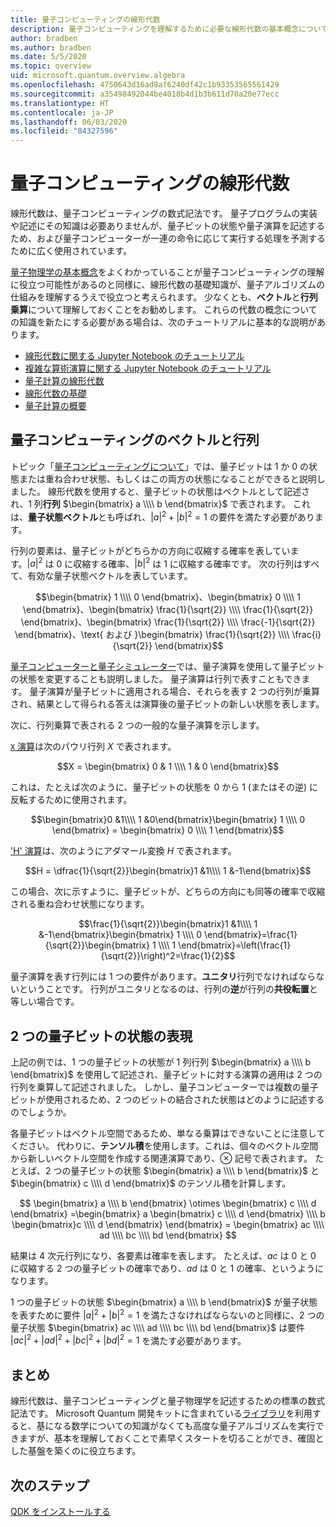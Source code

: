 ```yaml
---
title: 量子コンピューティングの線形代数
description: 量子コンピューティングを理解するために必要な線形代数の基本概念について説明します
author: bradben
ms.author: bradben
ms.date: 5/5/2020
ms.topic: overview
uid: microsoft.quantum.overview.algebra
ms.openlocfilehash: 4750643d16ad8af6240df42c1b93353565561429
ms.sourcegitcommit: a35498492044be4018b4d1b3b611d70a20e77ecc
ms.translationtype: HT
ms.contentlocale: ja-JP
ms.lasthandoff: 06/03/2020
ms.locfileid: "84327596"
---
```

# <a name="linear-algebra-for-quantum-computing"></a>量子コンピューティングの線形代数

線形代数は、量子コンピューティングの数式記法です。 量子プログラムの実装や記述にその知識は必要ありませんが、量子ビットの状態や量子演算を記述するため、および量子コンピューターが一連の命令に応じて実行する処理を予測するために広く使用されています。

[量子物理学の基本概念](xref:microsoft.quantum.overview.understanding)をよくわかっていることが量子コンピューティングの理解に役立つ可能性があるのと同様に、線形代数の基礎知識が、量子アルゴリズムの仕組みを理解するうえで役立つと考えられます。 少なくとも、**ベクトル**と**行列乗算**について理解しておくことをお勧めします。 これらの代数の概念についての知識を新たにする必要がある場合は、次のチュートリアルに基本的な説明があります。

- [線形代数に関する Jupyter Notebook のチュートリアル](https://github.com/microsoft/QuantumKatas/tree/master/tutorials/LinearAlgebra)
- [複雑な算術演算に関する Jupyter Notebook のチュートリアル](https://github.com/microsoft/QuantumKatas/tree/master/tutorials/ComplexArithmetic)
- [量子計算の線形代数](https://cds.cern.ch/record/1522001/files/978-1-4614-6336-8_BookBackMatter.pdf)
- [線形代数の基礎](https://www.math.ubc.ca/~carrell/NB.pdf)
- [量子計算の概要](https://www.codeproject.com/Articles/5155638/Quantum-Computation-Primer-Part-1#exploring-quantum-superposition)

## <a name="vectors-and-matrices-in-quantum-computing"></a>量子コンピューティングのベクトルと行列

トピック「[量子コンピューティングについて](xref:microsoft.quantum.overview.understanding)」では、量子ビットは 1 か 0 の状態または重ね合わせ状態、もしくはこの両方の状態になることができると説明しました。 線形代数を使用すると、量子ビットの状態はベクトルとして記述され、1 列**行列** $\begin{bmatrix} a \\\\  b \end{bmatrix}$ で表されます。 これは、**量子状態ベクトル**とも呼ばれ、$|a|^2 + |b|^2 = 1$ の要件を満たす必要があります。  

行列の要素は、量子ビットがどちらかの方向に収縮する確率を表しています。$|a|^2$ は 0 に収縮する確率、$|b|^2$ は 1 に収縮する確率です。 次の行列はすべて、有効な量子状態ベクトルを表しています。

$$\begin{bmatrix} 1 \\\\  0 \end{bmatrix}、\begin{bmatrix} 0 \\\\  1 \end{bmatrix}、\begin{bmatrix} \frac{1}{\sqrt{2}} \\\\  \frac{1}{\sqrt{2}} \end{bmatrix}、\begin{bmatrix} \frac{1}{\sqrt{2}} \\\\  \frac{-1}{\sqrt{2}} \end{bmatrix}、\text{ および }\begin{bmatrix} \frac{1}{\sqrt{2}} \\\\  \frac{i}{\sqrt{2}} \end{bmatrix}$$

[量子コンピューターと量子シミュレーター](xref:microsoft.quantum.overview.simulators)では、量子演算を使用して量子ビットの状態を変更することも説明しました。  量子演算は行列で表すこともできます。 量子演算が量子ビットに適用される場合、それらを表す 2 つの行列が乗算され、結果として得られる答えは演算後の量子ビットの新しい状態を表します。  

次に、行列乗算で表される 2 つの一般的な量子演算を示します。


[`X` 演算](xref:microsoft.quantum.intrinsic.x)は次のパウリ行列 $X$ で表されます。

$$X = \begin{bmatrix} 0 & 1 \\\\ 1 & 0 \end{bmatrix}$$
    
これは、たとえば次のように、量子ビットの状態を 0 から 1 (またはその逆) に反転するために使用されます。

$$\begin{bmatrix}0 &1\\\\ 1 &0\end{bmatrix}\begin{bmatrix} 1 \\\\  0 \end{bmatrix} = \begin{bmatrix} 0 \\\\  1 \end{bmatrix}$$

['H' 演算](xref:microsoft.quantum.intrinsic.h)は、次のようにアダマール変換 $H$ で表されます。

$$H = \dfrac{1}{\sqrt{2}}\begin{bmatrix}1 &1\\\\ 1 &-1\end{bmatrix}$$

 この場合、次に示すように、量子ビットが、どちらの方向にも同等の確率で収縮される重ね合わせ状態になります。

$$\frac{1}{\sqrt{2}}\begin{bmatrix}1 &1\\\\ 1 &-1\end{bmatrix}\begin{bmatrix} 1 \\\\  0 \end{bmatrix}=\frac{1}{\sqrt{2}}\begin{bmatrix} 1 \\\\  1 \end{bmatrix}=\left(\frac{1}{\sqrt{2}}\right)^2=\frac{1}{2}$$

量子演算を表す行列には 1 つの要件があります。**ユニタリ**行列でなければならないということです。 行列がユニタリとなるのは、行列の**逆**が行列の**共役転置**と等しい場合です。

## <a name="representing-two-qubit-states"></a>2 つの量子ビットの状態の表現

上記の例では、1 つの量子ビットの状態が 1 列行列 $\begin{bmatrix} a \\\\  b \end{bmatrix}$ を使用して記述され、量子ビットに対する演算の適用は 2 つの行列を乗算して記述されました。 しかし、量子コンピューターでは複数の量子ビットが使用されるため、2 つのビットの結合された状態はどのように記述するのでしょうか。 

各量子ビットはベクトル空間であるため、単なる乗算はできないことに注意してください。 代わりに、**テンソル積**を使用します。これは、個々のベクトル空間から新しいベクトル空間を作成する関連演算であり、$\otimes$ 記号で表されます。 たとえば、2 つの量子ビットの状態 $\begin{bmatrix} a \\\\  b \end{bmatrix}$ と $\begin{bmatrix} c \\\\  d \end{bmatrix}$ のテンソル積を計算します。

$$ \begin{bmatrix} a \\\\  b \end{bmatrix} \otimes \begin{bmatrix} c \\\\  d \end{bmatrix} =\begin{bmatrix} a \begin{bmatrix} c \\\\  d \end{bmatrix} \\\\ b \begin{bmatrix}c \\\\  d \end{bmatrix} \end{bmatrix} = \begin{bmatrix} ac \\\\  ad \\\\  bc \\\\  bd \end{bmatrix}
$$

結果は 4 次元行列になり、各要素は確率を表します。 たとえば、$ac$ は 0 と 0 に収縮する 2 つの量子ビットの確率であり、$ad$ は 0 と 1 の確率、というようになります。 

1 つの量子ビットの状態 $\begin{bmatrix} a \\\\  b \end{bmatrix}$ が量子状態を表すために要件 $|a|^2 + |b|^2 = 1$ を満たさなければならないのと同様に、2 つの量子状態 $\begin{bmatrix} ac \\\\  ad \\\\  bc \\\\  bd \end{bmatrix}$ は要件 $|ac|^2 + |ad|^2 + |bc|^2+ |bd|^2 = 1$ を満たす必要があります。

## <a name="summary"></a>まとめ

線形代数は、量子コンピューティングと量子物理学を記述するための標準の数式記法です。 Microsoft Quantum 開発キットに含まれている[ライブラリ](xref:microsoft.quantum.libraries)を利用すると、基になる数学についての知識がなくても高度な量子アルゴリズムを実行できますが、基本を理解しておくことで素早くスタートを切ることができ、確固とした基盤を築くのに役立ちます。

## <a name="next-steps"></a>次のステップ

[QDK をインストールする](xref:microsoft.quantum.install)